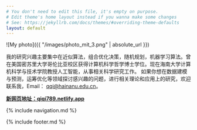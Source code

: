 ```yaml
---
# You don't need to edit this file, it's empty on purpose.
# Edit theme's home layout instead if you wanna make some changes
# See: https://jekyllrb.com/docs/themes/#overriding-theme-defaults
layout: default
---
```


<!-- ![photo](images/Qi_photo2.JPG) -->

![My photo]({{ "/images/photo_mit_3.png" | absolute_url }})

我的研究兴趣主要集中在近似算法，组合优化决策，随机规划，机器学习算法。曾在美国密苏里大学哥伦比亚校区获得计算机科学哲学博士学位。现在海南大学计算机科学与技术学院教授人工智能，从事相关科学研究工作。
如果你想在数据建模与预测，运筹优化等领域探讨感兴趣的问题，进行相关理论和应用上的研究，欢迎联系我，Email： qqi@hainanu.edu.cn。

[**新网页地址：qiqi789.netlify.app**](https://qiqi789.netlify.app)

<!--请访问新的网页地址，[https://qiqi789.netlify.app](https://qiqi789.netlify.app)-->

{% include navigation.md %}

{% include footer.md %}
